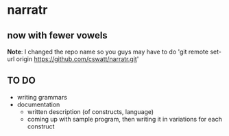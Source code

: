 # narratr
## now with fewer vowels

**Note**: I changed the repo name so you guys may have to do 'git remote set-url origin https://github.com/cswatt/narratr.git'

## TO DO
- writing grammars
- documentation
	* written description (of constructs, language)
	* coming up with sample program, then writing it in variations for each construct


